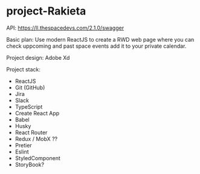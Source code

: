# project-Rakieta

API: https://ll.thespacedevs.com/2.1.0/swagger

Basic plan: Use modern ReactJS to create a RWD web page where you can check uppcoming and past space events add it to your private calendar.

Project design: Adobe Xd

Project stack:

- ReactJS
- Git (GitHub)
- Jira
- Slack
- TypeScript
- Create React App
- Babel
- Husky
- React Router
- Redux / MobX ??
- Pretier
- Eslint
- StyledComponent
- StoryBook?

######
